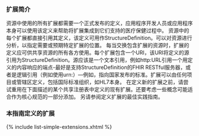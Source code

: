### 扩展简介
资源中使用的所有扩展都需要一个正式发布的定义，应用程序开发人员或应用程序本身可以使用该定义来帮助将扩展集成到它们支持的医疗保健过程中。
资源中的每个扩展都直接引用其定义，该定义可用作StructureDefinition。可以对资源进行分析，以指定需要或预期特定扩展的位置。
每当交换包含扩展的资源时，扩展的定义应可供共享资源的所有各方使用。每个扩展包含一个URI，该URI将定义的源引用为StructureDefinition。源应该是一个文本引用，例如http:URL引用一个用定义的内容响应的端点-最好是支持StructureDefinition的FHIR RESTful服务器，或者是逻辑引用（例如使用urn:）—例如，指向国家发布的标准。扩展可以由任何项目或管辖区定义，包括国际标准组织，如HL7本身。
在定义新的扩展之前，请尝试重用在下面描述的某个共享注册表中定义的现有扩展。还要考虑一些概念可能适合作为核心规范的一部分添加。
另请参阅定义扩展的最佳实践指南。

### 本指南定义的扩展

{% include list-simple-extensions.xhtml %}
